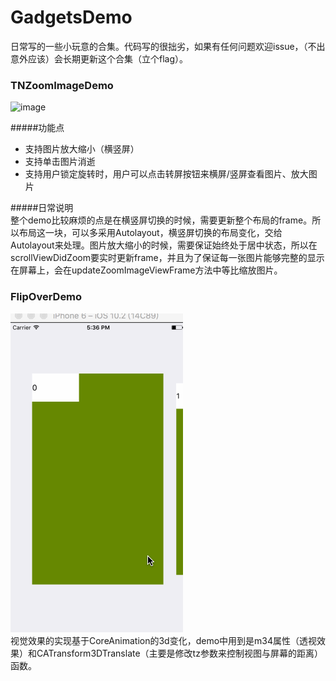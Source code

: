 
# GadgetsDemo
日常写的一些小玩意的合集。代码写的很拙劣，如果有任何问题欢迎issue，（不出意外应该）会长期更新这个合集（立个flag）。

### TNZoomImageDemo
![image](https://github.com/neon233/TNGadgets/blob/master/TNZoomImageDemo/zoomdemo.gif)

#####功能点
- 支持图片放大缩小（横竖屏）
- 支持单击图片消逝
- 支持用户锁定旋转时，用户可以点击转屏按钮来横屏/竖屏查看图片、放大图片  


#####日常说明  
整个demo比较麻烦的点是在横竖屏切换的时候，需要更新整个布局的frame。所以布局这一块，可以多采用Autolayout，横竖屏切换的布局变化，交给Autolayout来处理。图片放大缩小的时候，需要保证始终处于居中状态，所以在scrollViewDidZoom要实时更新frame，并且为了保证每一张图片能够完整的显示在屏幕上，会在updateZoomImageViewFrame方法中等比缩放图片。

### FlipOverDemo
![image](https://github.com/neon233/GadgetsDemo/blob/master/FlipOverDemo/demo.gif)  
视觉效果的实现基于CoreAnimation的3d变化，demo中用到是m34属性（透视效果）和CATransform3DTranslate（主要是修改tz参数来控制视图与屏幕的距离）函数。

